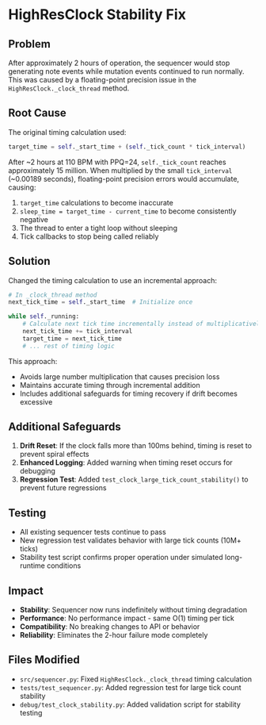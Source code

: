 # HighResClock Stability Fix

## Problem

After approximately 2 hours of operation, the sequencer would stop generating note events while mutation events continued to run normally. This was caused by a floating-point precision issue in the `HighResClock._clock_thread` method.

## Root Cause

The original timing calculation used:

```python
target_time = self._start_time + (self._tick_count * tick_interval)
```

After ~2 hours at 110 BPM with PPQ=24, `self._tick_count` reaches approximately 15 million. When multiplied by the small `tick_interval` (~0.00189 seconds), floating-point precision errors would accumulate, causing:

1. `target_time` calculations to become inaccurate
2. `sleep_time = target_time - current_time` to become consistently negative
3. The thread to enter a tight loop without sleeping
4. Tick callbacks to stop being called reliably

## Solution

Changed the timing calculation to use an incremental approach:

```python
# In _clock_thread method
next_tick_time = self._start_time  # Initialize once

while self._running:
    # Calculate next tick time incrementally instead of multiplicatively
    next_tick_time += tick_interval
    target_time = next_tick_time
    # ... rest of timing logic
```

This approach:
- Avoids large number multiplication that causes precision loss
- Maintains accurate timing through incremental addition
- Includes additional safeguards for timing recovery if drift becomes excessive

## Additional Safeguards

1. **Drift Reset**: If the clock falls more than 100ms behind, timing is reset to prevent spiral effects
2. **Enhanced Logging**: Added warning when timing reset occurs for debugging
3. **Regression Test**: Added `test_clock_large_tick_count_stability()` to prevent future regressions

## Testing

- All existing sequencer tests continue to pass
- New regression test validates behavior with large tick counts (10M+ ticks)
- Stability test script confirms proper operation under simulated long-runtime conditions

## Impact

- **Stability**: Sequencer now runs indefinitely without timing degradation
- **Performance**: No performance impact - same O(1) timing per tick
- **Compatibility**: No breaking changes to API or behavior
- **Reliability**: Eliminates the 2-hour failure mode completely

## Files Modified

- `src/sequencer.py`: Fixed `HighResClock._clock_thread` timing calculation
- `tests/test_sequencer.py`: Added regression test for large tick count stability
- `debug/test_clock_stability.py`: Added validation script for stability testing
